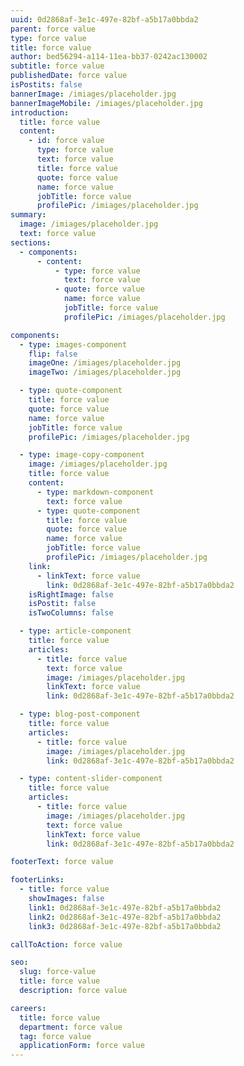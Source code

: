 ```yaml
---
uuid: 0d2868af-3e1c-497e-82bf-a5b17a0bbda2
parent: force value
type: force value
title: force value
author: bed56294-a114-11ea-bb37-0242ac130002
subtitle: force value
publishedDate: force value
isPostits: false
bannerImage: /imiages/placeholder.jpg
bannerImageMobile: /imiages/placeholder.jpg
introduction:
  title: force value
  content:
    - id: force value
      type: force value
      text: force value
      title: force value
      quote: force value
      name: force value
      jobTitle: force value
      profilePic: /imiages/placeholder.jpg
summary:
  image: /imiages/placeholder.jpg
  text: force value
sections:
  - components:
      - content:
          - type: force value
            text: force value
          - quote: force value
            name: force value
            jobTitle: force value
            profilePic: /imiages/placeholder.jpg

components:
  - type: images-component
    flip: false
    imageOne: /imiages/placeholder.jpg
    imageTwo: /imiages/placeholder.jpg

  - type: quote-component
    title: force value
    quote: force value
    name: force value
    jobTitle: force value
    profilePic: /imiages/placeholder.jpg

  - type: image-copy-component
    image: /imiages/placeholder.jpg
    title: force value
    content:
      - type: markdown-component
        text: force value
      - type: quote-component
        title: force value
        quote: force value
        name: force value
        jobTitle: force value
        profilePic: /imiages/placeholder.jpg
    link:
      - linkText: force value
        link: 0d2868af-3e1c-497e-82bf-a5b17a0bbda2
    isRightImage: false
    isPostit: false
    isTwoColumns: false

  - type: article-component
    title: force value
    articles:
      - title: force value
        text: force value
        image: /imiages/placeholder.jpg
        linkText: force value
        link: 0d2868af-3e1c-497e-82bf-a5b17a0bbda2

  - type: blog-post-component
    title: force value
    articles:
      - title: force value
        image: /imiages/placeholder.jpg
        link: 0d2868af-3e1c-497e-82bf-a5b17a0bbda2

  - type: content-slider-component
    title: force value
    articles:
      - title: force value
        image: /imiages/placeholder.jpg
        text: force value
        linkText: force value
        link: 0d2868af-3e1c-497e-82bf-a5b17a0bbda2

footerText: force value

footerLinks:
  - title: force value
    showImages: false
    link1: 0d2868af-3e1c-497e-82bf-a5b17a0bbda2
    link2: 0d2868af-3e1c-497e-82bf-a5b17a0bbda2
    link3: 0d2868af-3e1c-497e-82bf-a5b17a0bbda2

callToAction: force value

seo:
  slug: force-value
  title: force value
  description: force value

careers:
  title: force value
  department: force value
  tag: force value
  applicationForm: force value
---
```

